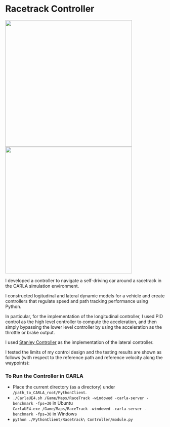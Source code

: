 # Racetrack Controller

<p float="left">
  <img src="https://github.com/Geniussh/Self-Driving-Cars-Projects/blob/main/Racetrack%20Controller/Trajectory_Evaluation.png" width="400px">
  <img src="https://github.com/Geniussh/Self-Driving-Cars-Projects/blob/main/Racetrack%20Controller/Velocity_Evaluation.png" width="400px">
</p>

I developed a controller to navigate a self-driving car around a racetrack in the CARLA simulation environment. 

I constructed logitudinal and lateral dynamic models for a vehicle and create controllers that regulate speed and path tracking performance using Python. 

In particular, for the implementation of the longitudinal controller, I used PID control as the high level controller to compute the acceleration, and then simply bypassing the lower level controller by using the acceleration as the throttle or brake output. 

I used [Stanley Controller](https://ai.stanford.edu/~gabeh/papers/hoffmann_stanley_control07.pdf) as the implementation of the lateral controller. 

I tested the limits of my control design and the testing results are shown as follows (with respect to the reference path and reference velocity along the waypoints):


### To Run the Controller in CARLA
- Place the current directory (as a directory) under ``/path_to_CARLA_root/PythonClient``.
- ``
./CarlaUE4.sh /Game/Maps/RaceTrack -windowed -carla-server -benchmark -fps=30
`` in Ubuntu  
``
CarlaUE4.exe /Game/Maps/RaceTrack -windowed -carla-server -benchmark -fps=30
`` in Windows  
- ``
python ./PythonClient/Racetrack\ Controller/module.py
``

